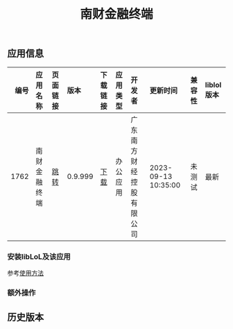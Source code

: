 ﻿---
id: 1762
title: 南财金融终端
toc: true
weight: 1762
---

## 应用信息 
|   编号 | 应用名称   | 页面链接                                        | 版本      | 下载链接                                                                    | 应用类型   | 开发者          | 更新时间                | 兼容性   | liblol版本   |
|-----:|:-------|:--------------------------------------------|:--------|:------------------------------------------------------------------------|:-------|:-------------|:--------------------|:------|:-----------|
| 1762 | 南财金融终端 | [跳转](http://app.loongapps.cn/#/detail/1762) | 0.9.999 | [下载](http://113.24.212.22:8090/upload/file/sfc-connect-loongarch64.deb) | 办公应用   | 广东南方财经控股有限公司 | 2023-09-13 10:35:00 | 未测试   | 最新         |
### 安装libLoL及该应用 
参考[使用方法](/docs/usage) 
### 额外操作 


## 历史版本 
 